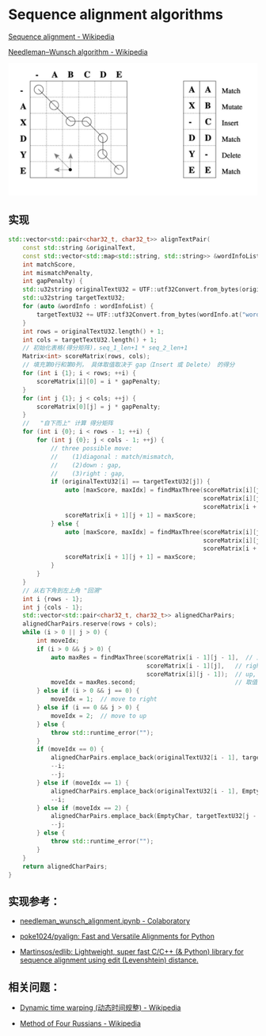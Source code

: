 # Sequence alignment algorithms

[Sequence alignment - Wikipedia](https://en.wikipedia.org/wiki/Sequence_alignment#Global_and_local_alignments)

[Needleman–Wunsch algorithm - Wikipedia](https://en.wikipedia.org/wiki/Needleman%E2%80%93Wunsch_algorithm)

<img src="https://raw.githubusercontent.com/LiangsLi/tuchuang/master/picgo/20220526172905.png" alt="image-20220526172905037" style="zoom:67%;" />

## 实现

```cpp
std::vector<std::pair<char32_t, char32_t>> alignTextPair(
    const std::string &originalText,
    const std::vector<std::map<std::string, std::string>> &wordInfoList,
    int matchScore,
    int mismatchPenalty,
    int gapPenalty) {
    std::u32string originalTextU32 = UTF::utf32Convert.from_bytes(originalText);
    std::u32string targetTextU32;
    for (auto &wordInfo : wordInfoList) {
        targetTextU32 += UTF::utf32Convert.from_bytes(wordInfo.at("word"));
    }
    int rows = originalTextU32.length() + 1;
    int cols = targetTextU32.length() + 1;
    // 初始化表格(得分矩阵)，seq_1_len+1 * seq_2_len+1
    Matrix<int> scoreMatrix(rows, cols);
    // 填充第0行和第0列， 具体取值取决于 gap（Insert 或 Delete） 的得分
    for (int i {1}; i < rows; ++i) {
        scoreMatrix[i][0] = i * gapPenalty;
    }
    for (int j {1}; j < cols; ++j) {
        scoreMatrix[0][j] = j * gapPenalty;
    }
    //   "自下而上" 计算 得分矩阵
    for (int i {0}; i < rows - 1; ++i) {
        for (int j {0}; j < cols - 1; ++j) {
            // three possible move:
            //    (1)diagonal : match/mismatch,
            //    (2)down : gap,
            //    (3)right : gap,
            if (originalTextU32[i] == targetTextU32[j]) {
                auto [maxScore, maxIdx] = findMaxThree(scoreMatrix[i][j] + matchScore,       // diagonal(match)
                                                       scoreMatrix[i][j + 1] + gapPenalty,   // down
                                                       scoreMatrix[i + 1][j] + gapPenalty);  // right
                scoreMatrix[i + 1][j + 1] = maxScore;
            } else {
                auto [maxScore, maxIdx] = findMaxThree(scoreMatrix[i][j] + mismatchPenalty,  // diagonal(mismatch)
                                                       scoreMatrix[i][j + 1] + gapPenalty,   // down
                                                       scoreMatrix[i + 1][j] + gapPenalty);  // right
                scoreMatrix[i + 1][j + 1] = maxScore;
            }
        }
    }
    // 从右下角到左上角 "回溯"
    int i {rows - 1};
    int j {cols - 1};
    std::vector<std::pair<char32_t, char32_t>> alignedCharPairs;
    alignedCharPairs.reserve(rows + cols);
    while (i > 0 || j > 0) {
        int moveIdx;
        if (i > 0 && j > 0) {
            auto maxRes = findMaxThree(scoreMatrix[i - 1][j - 1],  // 上对角线，match/mismatch
                                       scoreMatrix[i - 1][j],   // right, 在 seq2 中插入 EmptyChar (表示空字符)
                                       scoreMatrix[i][j - 1]);  // up, 在 seq1 中插入 EmptyChar
            moveIdx = maxRes.second;                            // 取值可能为: 0，1，2
        } else if (i > 0 && j == 0) {
            moveIdx = 1;  // move to right
        } else if (i == 0 && j > 0) {
            moveIdx = 2;  // move to up
        } else {
            throw std::runtime_error("");
        }
        if (moveIdx == 0) {
            alignedCharPairs.emplace_back(originalTextU32[i - 1], targetTextU32[j - 1]);
            --i;
            --j;
        } else if (moveIdx == 1) {
            alignedCharPairs.emplace_back(originalTextU32[i - 1], EmptyChar);
            --i;
        } else if (moveIdx == 2) {
            alignedCharPairs.emplace_back(EmptyChar, targetTextU32[j - 1]);
            --j;
        } else {
            throw std::runtime_error("");
        }
    }
    return alignedCharPairs;
}
```



## 实现参考：

+ [needleman_wunsch_alignment.ipynb - Colaboratory](https://colab.research.google.com/github/zaneveld/full_spectrum_bioinformatics/blob/master/content/08_phylogenetic_trees/needleman_wunsch_alignment.ipynb)

+ [poke1024/pyalign: Fast and Versatile Alignments for Python](https://github.com/poke1024/pyalign)
+ [Martinsos/edlib: Lightweight, super fast C/C++ (& Python) library for sequence alignment using edit (Levenshtein) distance.](https://github.com/Martinsos/edlib)

## 相关问题：

+ [Dynamic time warping (动态时间规整) - Wikipedia](https://en.wikipedia.org/wiki/Dynamic_time_warping)

+ [Method of Four Russians - Wikipedia](https://en.wikipedia.org/wiki/Method_of_Four_Russians)